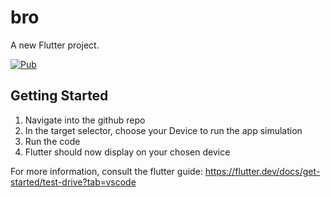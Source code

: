 # bro

A new Flutter project.

[![Pub](https://img.shields.io/pub/v/pedantic.svg)](https://pub.dev/packages/pedantic)

## Getting Started

1. Navigate into the github repo
2. In the target selector, choose your Device to run the app simulation
3. Run the code
4. Flutter should now display on your chosen device

For more information, consult the flutter guide: https://flutter.dev/docs/get-started/test-drive?tab=vscode
